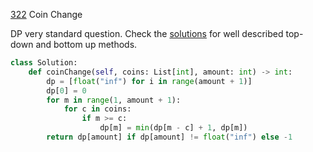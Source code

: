 [322](https://leetcode.com/problems/coin-change/) Coin Change

DP very standard question. Check the [solutions](https://leetcode.com/problems/coin-change/solution/) for well described top-down and bottom up methods.

```python
class Solution:
    def coinChange(self, coins: List[int], amount: int) -> int:
        dp = [float("inf") for i in range(amount + 1)]
        dp[0] = 0
        for m in range(1, amount + 1):
            for c in coins:
                if m >= c:
                    dp[m] = min(dp[m - c] + 1, dp[m])
        return dp[amount] if dp[amount] != float("inf") else -1
```